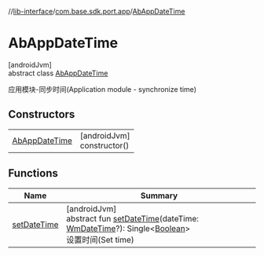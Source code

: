 //[lib-interface](../../../index.md)/[com.base.sdk.port.app](../index.md)/[AbAppDateTime](index.md)

# AbAppDateTime

[androidJvm]\
abstract class [AbAppDateTime](index.md)

应用模块-同步时间(Application module - synchronize time)

## Constructors

| | |
|---|---|
| [AbAppDateTime](-ab-app-date-time.md) | [androidJvm]<br>constructor() |

## Functions

| Name | Summary |
|---|---|
| [setDateTime](set-date-time.md) | [androidJvm]<br>abstract fun [setDateTime](set-date-time.md)(dateTime: [WmDateTime](../../com.base.sdk.entity.settings/-wm-date-time/index.md)?): Single&lt;[Boolean](https://kotlinlang.org/api/latest/jvm/stdlib/kotlin/-boolean/index.html)&gt;<br>设置时间(Set time) |
